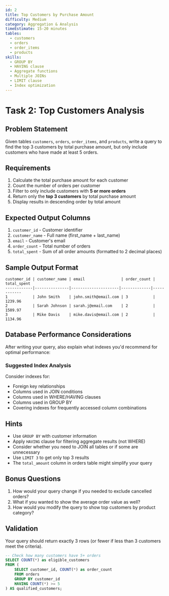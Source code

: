 ```yaml
---
id: 2
title: Top Customers by Purchase Amount
difficulty: Medium
category: Aggregation & Analysis
timeEstimate: 15-20 minutes
tables:
  - customers
  - orders
  - order_items
  - products
skills:
  - GROUP BY
  - HAVING clause
  - Aggregate functions
  - Multiple JOINs
  - LIMIT clause
  - Index optimization
---
```


# Task 2: Top Customers Analysis

## Problem Statement

Given tables `customers`, `orders`, `order_items`, and `products`, write a query to find the top 3 customers by total purchase amount, but only include customers who have made at least 5 orders.

## Requirements

1. Calculate the total purchase amount for each customer
2. Count the number of orders per customer
3. Filter to only include customers with **5 or more orders**
4. Return only the **top 3 customers** by total purchase amount
5. Display results in descending order by total amount

## Expected Output Columns

1. `customer_id` - Customer identifier
2. `customer_name` - Full name (first_name + last_name)
3. `email` - Customer's email
4. `order_count` - Total number of orders
5. `total_spent` - Sum of all order amounts (formatted to 2 decimal places)

## Sample Output Format

```
customer_id | customer_name | email                | order_count | total_spent
------------|---------------|---------------------|-------------|------------
1           | John Smith    | john.smith@email.com | 3           | 1239.96
2           | Sarah Johnson | sarah.j@email.com    | 2           | 1509.97
3           | Mike Davis    | mike.davis@email.com | 2           | 1134.96
```

## Database Performance Considerations

After writing your query, also explain what indexes you'd recommend for optimal performance:

### Suggested Index Analysis
Consider indexes for:
- Foreign key relationships
- Columns used in JOIN conditions
- Columns used in WHERE/HAVING clauses
- Columns used in GROUP BY
- Covering indexes for frequently accessed column combinations

## Hints

- Use `GROUP BY` with customer information
- Apply `HAVING` clause for filtering aggregate results (not WHERE)
- Consider whether you need to JOIN all tables or if some are unnecessary
- Use `LIMIT 3` to get only top 3 results
- The `total_amount` column in orders table might simplify your query

## Bonus Questions

1. How would your query change if you needed to exclude cancelled orders?
2. What if you wanted to show the average order value as well?
3. How would you modify the query to show top customers by product category?

## Validation

Your query should return exactly 3 rows (or fewer if less than 3 customers meet the criteria).

```sql
-- Check how many customers have 5+ orders
SELECT COUNT(*) as eligible_customers
FROM (
    SELECT customer_id, COUNT(*) as order_count
    FROM orders
    GROUP BY customer_id
    HAVING COUNT(*) >= 5
) AS qualified_customers;
```